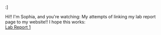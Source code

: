 :]


Hi!! I'm Sophia, and you're watching: My attempts of linking my lab report page to my website!! I hope this works:  
[Lab Report 1](https://github.com/piagooo/cse15l-lab-reports)